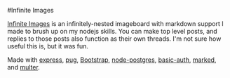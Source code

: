 #Infinite Images

[Infinite Images](https://infiniteimages.herokuapp.com/) is an infinitely-nested imageboard with markdown support I made to brush up on my nodejs skills. You can make top level posts, and replies to those posts also function as their own threads. I'm not sure how useful this is, but it was fun. 

Made with [express](http://expressjs.com/), [pug](https://pugjs.org/api/getting-started.html), [Bootstrap](https://getbootstrap.com/), [node-postgres](https://github.com/brianc/node-postgres), [basic-auth](https://www.npmjs.com/package/basic-auth), [marked](https://www.npmjs.com/package/marked), and [multer](https://www.npmjs.com/package/multer).